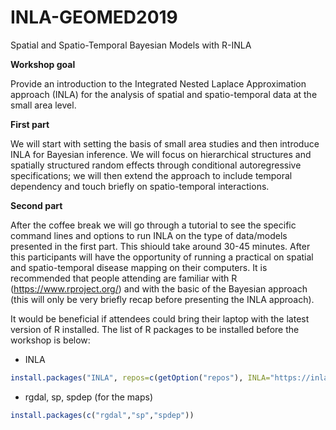 # INLA-GEOMED2019
Spatial and Spatio-Temporal Bayesian Models with R-INLA

**Workshop goal**

Provide an introduction to the Integrated Nested Laplace Approximation approach (INLA) for the analysis of spatial and spatio-temporal data at the small area level.

**First part**

We will start with setting the basis of small area studies and then introduce INLA for Bayesian inference. We will focus on hierarchical structures and spatially structured random effects through conditional autoregressive specifications; we will then extend the approach to include temporal dependency and touch briefly on spatio-temporal
interactions. 

**Second part**

After the coffee break we will go through a tutorial to see the specific command lines and options to run INLA on the type of data/models presented in the first part. This shiould take around 30-45 minutes. After this participants will have the opportunity of running a practical on spatial and spatio-temporal disease mapping on their computers. It is recommended that people attending are familiar with R (https://www.rproject.org/) and with the basic of the Bayesian approach (this will only be very briefly recap before presenting the INLA approach). 

It would be beneficial if attendees could bring their laptop with the latest version of R installed. The list of R packages to be installed before the workshop is below:

- INLA
```r
install.packages("INLA", repos=c(getOption("repos"), INLA="https://inla.r-inla-download.org/R/stable"), dep=TRUE))
```

- rgdal, sp, spdep (for the maps)
```r
install.packages(c("rgdal","sp","spdep"))
```
